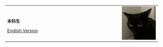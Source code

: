 <table border="0">
  <tr>
    <td width="75%">
      <p><b>本科生</b></p>
      <a href="/index-en.html">English Version</a>
    </td>
    <td width="25%">
      <img src="/微信图片_20210321203332.jpg" width="100%">      
    </td>
  </tr>
</table>
